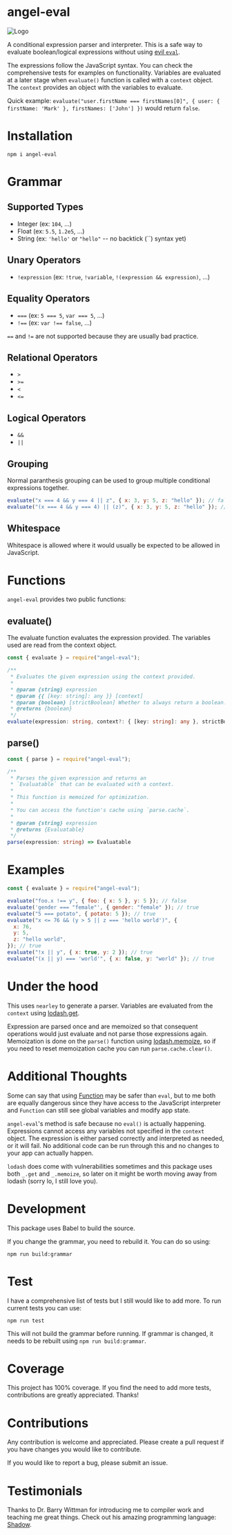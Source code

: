 # angel-eval

![Logo](https://raw.githubusercontent.com/claude-abounegm/angel-eval/main/docs/logo.png)

A conditional expression parser and interpreter. This is a safe way to evaluate boolean/logical expressions without using [evil `eval`](https://developer.mozilla.org/en-US/docs/Web/JavaScript/Reference/Global_Objects/eval#never_use_eval!).

The expressions follow the JavaScript syntax. You can check the comprehensive tests for examples on functionality. Variables are evaluated at a later stage when `evaluate()` function is called with a `context` object. The `context` provides an object with the variables to evaluate. 

Quick example: `evaluate("user.firstName === firstNames[0]", { user: { firstName: 'Mark' }, firstNames: ['John'] })` would return `false`.


# Installation

`npm i angel-eval`

# Grammar

## Supported Types

- Integer (ex: `104`, ...)
- Float (ex: `5.5`, `1.2e5`, ...)
- String (ex: `'hello'` or `"hello"` -- no backtick (``) syntax yet)


## Unary Operators

- `!expression` (ex: `!true`, `!variable`, `!(expression && expression)`, ...)


## Equality Operators
- `===` (ex: `5 === 5`, `var === 5`, ...)
- `!==` (ex: `var !== false`, ...)

`==` and `!=` are not supported because they are usually bad practice.


## Relational Operators
- `>`
- `>=`
- `<`
- `<=`


## Logical Operators
- `&&`
- `||`


## Grouping

Normal paranthesis grouping can be used to group multiple conditional expressions together.

```js
evaluate("x === 4 && y === 4 || z", { x: 3, y: 5, z: "hello" }); // false
evaluate("(x === 4 && y === 4) || (z)", { x: 3, y: 5, z: "hello" }); // true
```


## Whitespace

Whitespace is allowed where it would usually be expected to be allowed in JavaScript.


# Functions

`angel-eval` provides two public functions:

## **evaluate()**

The evaluate function evaluates the expression provided. The variables used are read from the context object.
```ts
const { evaluate } = require("angel-eval");

/**
 * Evaluates the given expression using the context provided.
 *
 * @param {string} expression
 * @param {{ [key: string]: any }} [context]
 * @param {boolean} [strictBoolean] Whether to always return a boolean.
 * @returns {boolean}
 */
evaluate(expression: string, context?: { [key: string]: any }, strictBoolean?: boolean) => boolean
```

## **parse()**

```ts
const { parse } = require("angel-eval");

/**
 * Parses the given expression and returns an
 * `Evaluatable` that can be evaluated with a context.
 *
 * This function is memoized for optimization.
 *
 * You can access the function's cache using `parse.cache`.
 * 
 * @param {string} expression
 * @returns {Evaluatable}
 */
parse(expression: string) => Evaluatable
```

# Examples

```js
const { evaluate } = require("angel-eval");

evaluate("foo.x !== y", { foo: { x: 5 }, y: 5 }); // false
evaluate('gender === "female"', { gender: "female" }); // true
evaluate("5 === potato", { potato: 5 }); // true
evaluate("x <= 76 && (y > 5 || z === 'hello world')", {
  x: 76,
  y: 5,
  z: "hello world",
}); // true
evaluate("!x || y", { x: true, y: 2 }); // true
evaluate("(x || y) === 'world'", { x: false, y: "world" }); // true
```

# Under the hood

This uses `nearley` to generate a parser. Variables are evaluated from the `context` using [lodash.get](https://lodash.com/docs/4.17.15#get). 

Expression are parsed once and are memoized so that consequent operations would just evaluate and not parse those expressions again. Memoization is done on the `parse()` function using [lodash.memoize](https://lodash.com/docs/4.17.15#memoize), so if you need to reset memoization cache you can run `parse.cache.clear()`.

# Additional Thoughts

Some can say that using [Function](https://developer.mozilla.org/en-US/docs/Web/JavaScript/Reference/Global_Objects/Function) may be safer than `eval`, but to me both are equally dangerous since they have access to the JavaScript interpreter and `Function` can still see global variables and modify app state.

`angel-eval`'s method is safe because no `eval()` is actually happening. Expressions cannot access any variables not specified in the `context` object. The expression is either parsed correctly and interpreted as needed, or it will fail. No additional code can be run through this and no changes to your app can actually happen. 

`lodash` does come with vulnerabilities sometimes and this package uses both `_.get` and `_.memoize`, so later on it might be worth moving away from lodash (sorry lo, I still love you).


# Development

This package uses Babel to build the source.

If you change the grammar, you need to rebuild it. You can do so using:

```
npm run build:grammar
```


# Test

I have a comprehensive list of tests but I still would like to add more. To run current tests you can use:

```
npm run test 
```

This will not build the grammar before running. If grammar is changed, it needs to be rebuilt using `npm run build:grammar`.


# Coverage

This project has 100% coverage. If you find the need to add more tests, contributions are greatly appreciated. Thanks!


# Contributions

Any contribution is welcome and appreciated. Please create a pull request if you have changes you would like to contribute. 

If you would like to report a bug, please submit an issue.

# Testimonials

Thanks to Dr. Barry Wittman for introducing me to compiler work and teaching me great things. Check out his amazing programming language: [Shadow](http://shadow-language.org/).